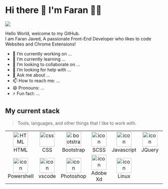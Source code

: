 # Hi there 👋 I'm Faran 👨‍💻 

<div>
   <a href="https://www.linkedin.com/in/faranjaved/" target="_blank">
      <img src="https://img.shields.io/badge/LinkedIn-0077B5?style=for-the-badge&logo=linkedin&logoColor=white" />
   </a>
</div>

<div>
   <p>
      Hello World, welcome to my GitHub. <br />
      I am Faran Javed, A passionate Front-End Developer who likes to code Websites and Chrome Extensions! 
   </p>
</div>


- 🔭 I’m currently working on ...
- 🌱 I’m currently learning ...
- 👯 I’m looking to collaborate on ...
- 🤔 I’m looking for help with ...
- 💬 Ask me about ...
- 📫 How to reach me: ...
- 😄 Pronouns: ...
- ⚡ Fun fact: ...


## My current stack
> Tools, languages, and other things that I like to work with.

<table>
  <tr>
  <td align="center"  width="96">
        <img src="https://skillicons.dev/icons?i=html" width="48" height="48" alt="HTML" />
      <br>HTML
    </td>
    <td align="center" width="96">
        <img src="https://skillicons.dev/icons?i=css" width="48" height="48" alt="css" />
      <br>CSS
    </td>
    <td align="center"  width="96">
        <img src="https://skillicons.dev/icons?i=bootstrap" width="48" height="48" alt="bootstrap" />
      <br>Bootstrap
    </td>
    <td align="center"  width="96">
        <img src="https://skillicons.dev/icons?i=sass" alt="icon" width="48" height="48" /> 
        <br> SCSS
    </td>
     <td align="center" width="96">
        <img src="https://skillicons.dev/icons?i=js" alt="icon" width="48" height="48" />
      <br>Javascript
    </td>
    <td align="center" width="96">
        <img src="https://skillicons.dev/icons?i=jquery" alt="icon" width="48" height="48" />
      <br>JQuery
    </td>
     <td align="center" width="96">
       <img src="https://skillicons.dev/icons?i=react" alt="icon" width="48" height="48" />
      <br>React
    </td>
     <td align="center" width="96"> 
        <img src="https://user-images.githubusercontent.com/25181517/192108372-f71d70ac-7ae6-4c0d-8395-51d8870c2ef0.png" width="48" height="48" alt="Git" />
      <br>Git
    </td>
    <td align="center" width="96">
        <img src="https://user-images.githubusercontent.com/25181517/192108374-8da61ba1-99ec-41d7-80b8-fb2f7c0a4948.png" width="48" height="48" alt="GitHub" />
      <br>Github
    </td>
  </tr>
  <tr>
    <td align="center" width="96"> 
        <img src="https://skillicons.dev/icons?i=powershell" width="48" height="48" alt="icon" />
      <br>Powershell
    </td>
    <td align="center" width="96">
        <img src="https://skillicons.dev/icons?i=vscode" width="48" height="48" alt="icon" />
      <br>vscode
    </td>
    <td align="center" width="96">
        <img src="https://skillicons.dev/icons?i=ps" width="48" height="48" alt="icon" />
      <br>Photoshop
    </td>
    <td align="center" width="96">
        <img src="https://skillicons.dev/icons?i=xd" width="48" height="48" alt="icon" />
      <br>Adobe Xd
    </td>
    <td align="center" width="96">
        <img src="https://skillicons.dev/icons?i=linux" width="48" height="48" alt="icon" />
      <br>Linux
    </td>
  </tr>
</table>





<!-- **faranweb/faranweb** is a ✨ _special_ ✨ repository because its `README.md` (this file) appears on your GitHub profile.

Here are some ideas to get you started: -->






